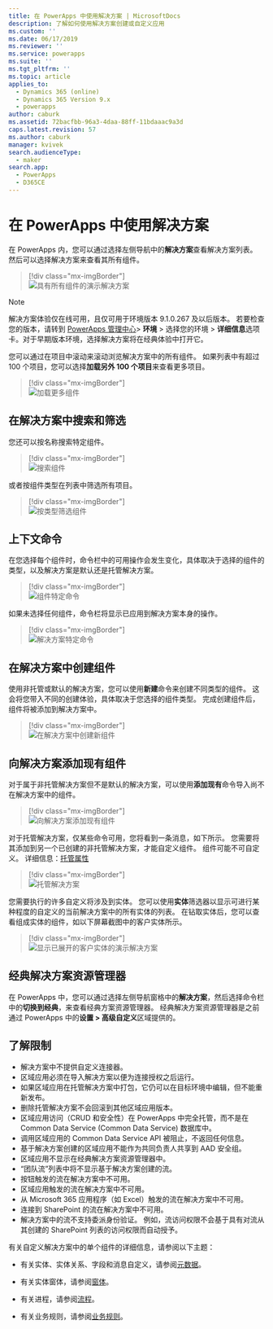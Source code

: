 ```yaml
---
title: 在 PowerApps 中使用解决方案 | MicrosoftDocs
description: 了解如何使用解决方案创建或自定义应用
ms.custom: ''
ms.date: 06/17/2019
ms.reviewer: ''
ms.service: powerapps
ms.suite: ''
ms.tgt_pltfrm: ''
ms.topic: article
applies_to:
  - Dynamics 365 (online)
  - Dynamics 365 Version 9.x
  - powerapps
author: caburk
ms.assetid: 72bacfbb-96a3-4daa-88ff-11bdaaac9a3d
caps.latest.revision: 57
ms.author: caburk
manager: kvivek
search.audienceType:
  - maker
search.app:
  - PowerApps
  - D365CE
---
```

# <a name="use-solutions-in-powerapps"></a>在 PowerApps 中使用解决方案

 在 PowerApps 内，您可以通过选择左侧导航中的**解决方案**查看解决方案列表。 然后可以选择解决方案来查看其所有组件。 
 
> [!div class="mx-imgBorder"]  
> ![具有所有组件的演示解决方案](media/solution-all-items-list.PNG "具有所有组件的演示解决方案")  
 
> [!NOTE]
>  解决方案体验仅在线可用，且仅可用于环境版本 9.1.0.267 及以后版本。 若要检查您的版本，请转到 [PowerApps 管理中心](https://admin.powerapps.com/)> **环境** > 选择您的环境 > **详细信息**选项卡。对于早期版本环境，选择解决方案将在经典体验中打开它。  
 
 您可以通过在项目中滚动来滚动浏览解决方案中的所有组件。 如果列表中有超过 100 个项目，您可以选择**加载另外 100 个项目**来查看更多项目。 
 
> [!div class="mx-imgBorder"]  
> ![加载更多组件](media/load-more.PNG "加载更多组件")  

 ## <a name="search-and-filter-in-a-solution"></a>在解决方案中搜索和筛选
 
 您还可以按名称搜索特定组件。 
 
> [!div class="mx-imgBorder"]  
> ![搜索组件](media/solution-search-box.png "搜索组件")  
 
 或者按组件类型在列表中筛选所有项目。
  
> [!div class="mx-imgBorder"]  
> ![按类型筛选组件](media/solution-filter.PNG "按类型筛选组件")  
 
 ## <a name="contextual-commands"></a>上下文命令
 
 在您选择每个组件时，命令栏中的可用操作会发生变化，具体取决于选择的组件的类型，以及解决方案是默认还是托管解决方案。 
 
> [!div class="mx-imgBorder"]  
> ![组件特定命令](media/component-commands.png "组件特定命令")  
 
 如果未选择任何组件，命令栏将显示已应用到解决方案本身的操作。 
 
> [!div class="mx-imgBorder"]  
> ![解决方案特定命令](media/solution-commands.PNG "解决方案特定命令")  
 
 ## <a name="create-components-in-a-solution"></a>在解决方案中创建组件
 使用非托管或默认的解决方案，您可以使用**新建**命令来创建不同类型的组件。 这会将您带入不同的创建体验，具体取决于您选择的组件类型。 完成创建组件后，组件将被添加到解决方案中。 
 
> [!div class="mx-imgBorder"]  
> ![在解决方案中创建新组件](media/solution-new-component.PNG "在解决方案中创建新组件")  
 
 ## <a name="add-an-existing-component-to-a-solution"></a>向解决方案添加现有组件
 
 对于属于非托管解决方案但不是默认的解决方案，可以使用**添加现有**命令导入尚不在解决方案中的组件。  
 
> [!div class="mx-imgBorder"]  
> ![向解决方案添加现有组件](media/solution-add-existing-component.PNG "向解决方案添加现有组件")  
  
 对于托管解决方案，仅某些命令可用，您将看到一条消息，如下所示。 您需要将其添加到另一个已创建的非托管解决方案，才能自定义组件。 组件可能不可自定义。 详细信息：[托管属性](solutions-overview.md#managed-properties)

> [!div class="mx-imgBorder"]  
> ![托管解决方案](media/managed-solution.PNG "托管解决方案")  

 您需要执行的许多自定义将涉及到实体。 您可以使用**实体**筛选器以显示可进行某种程度的自定义的当前解决方案中的所有实体的列表。 在钻取实体后，您可以查看组成实体的组件，如以下屏幕截图中的客户实体所示。 
   
> [!div class="mx-imgBorder"]  
> ![显示已展开的客户实体的演示解决方案](media/solution-entity-account.png "显示已展开的客户实体的演示解决方案")  

## <a name="classic-solution-explorer"></a>经典解决方案资源管理器

在 PowerApps 中，您可以通过选择左侧导航窗格中的**解决方案**，然后选择命令栏中的**切换到经典**，来查看经典方案资源管理器。 经典解决方案资源管理器是之前通过 PowerApps 中的**设置 > 高级自定义**区域提供的。 

## <a name="known-limitations"></a>了解限制

- 解决方案中不提供自定义连接器。
- 区域应用必须在导入解决方案以便为连接授权之后运行。
- 如果区域应用在托管解决方案中打包，它仍可以在目标环境中编辑，但不能重新发布。
- 删除托管解决方案不会回滚到其他区域应用版本。 
-   区域应用访问（CRUD 和安全性）在 PowerApps 中完全托管，而不是在 Common Data Service (Common Data Service) 数据库中。
-   调用区域应用的 Common Data Service API 被阻止，不返回任何信息。 
-   基于解决方案创建的区域应用不能作为共同负责人共享到 AAD 安全组。
-   区域应用不显示在经典解决方案资源管理器中。
- “团队流”列表中将不显示基于解决方案创建的流。
- 按钮触发的流在解决方案中不可用。
- 区域应用触发的流在解决方案中不可用。
- 从 Microsoft 365 应用程序（如 Excel）触发的流在解决方案中不可用。
- 连接到 SharePoint 的流在解决方案中不可用。
- 解决方案中的流不支持委派身份验证。 例如，流访问权限不会基于具有对流从其创建的 SharePoint 列表的访问权限而自动授予。

 有关自定义解决方案中的单个组件的详细信息，请参阅以下主题：  
  
-   有关实体、实体关系、字段和消息自定义，请参阅[元数据](create-edit-metadata.md)。  
  
-   有关实体窗体，请参阅[窗体](../model-driven-apps/create-design-forms.md)。  
  
-   有关进程，请参阅[流程](../model-driven-apps/guide-staff-through-common-tasks-processes.md)。  
  
-   有关业务规则，请参阅[业务规则](../model-driven-apps/create-business-rules-recommendations-apply-logic-form.md)。  
